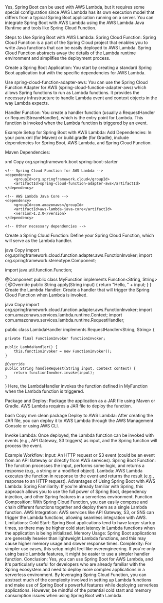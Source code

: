 
Yes, Spring Boot can be used with AWS Lambda, but it requires some special configuration since AWS Lambda has its own execution model that differs from a typical Spring Boot application running on a server. You can integrate Spring Boot with AWS Lambda using the AWS Lambda Java Runtime and tools like Spring Cloud Function.

Steps to Use Spring Boot with AWS Lambda:
Spring Cloud Function: Spring Cloud Function is a part of the Spring Cloud project that enables you to write Java functions that can be easily deployed to AWS Lambda. Spring Cloud Function abstracts away the details of the Lambda runtime environment and simplifies the deployment process.

Create a Spring Boot Application: You start by creating a standard Spring Boot application but with the specific dependencies for AWS Lambda.

Use spring-cloud-function-adapter-aws: You can use the Spring Cloud Function Adapter for AWS (spring-cloud-function-adapter-aws) which allows Spring functions to run as Lambda functions. It provides the necessary infrastructure to handle Lambda event and context objects in the way Lambda expects.

Handler Function: You create a handler function (usually a RequestHandler or RequestStreamHandler), which is the entry point for Lambda. This function is invoked when the Lambda function is triggered by an event.

Example Setup for Spring Boot with AWS Lambda:
Add Dependencies: In your pom.xml (for Maven) or build.gradle (for Gradle), include dependencies for Spring Boot, AWS Lambda, and Spring Cloud Function.

Maven Dependencies:

xml
Copy
<dependencies>
    <!-- Spring Boot Dependencies -->
    <dependency>
        <groupId>org.springframework.boot</groupId>
        <artifactId>spring-boot-starter</artifactId>
    </dependency>

    <!-- Spring Cloud Function for AWS Lambda -->
    <dependency>
        <groupId>org.springframework.cloud</groupId>
        <artifactId>spring-cloud-function-adapter-aws</artifactId>
    </dependency>

    <!-- AWS Lambda Java Core -->
    <dependency>
        <groupId>com.amazonaws</groupId>
        <artifactId>aws-lambda-java-core</artifactId>
        <version>1.2.0</version>
    </dependency>

    <!-- Other necessary dependencies -->
</dependencies>
Create a Spring Cloud Function: Define your Spring Cloud Function, which will serve as the Lambda handler.

java
Copy
import org.springframework.cloud.function.adapter.aws.FunctionInvoker;
import org.springframework.stereotype.Component;

import java.util.function.Function;

@Component
public class MyFunction implements Function<String, String> {
    @Override
    public String apply(String input) {
        return "Hello, " + input;
    }
}
Create the Lambda Handler: Create a handler that will trigger the Spring Cloud Function when Lambda is invoked.

java
Copy
import org.springframework.cloud.function.adapter.aws.FunctionInvoker;
import com.amazonaws.services.lambda.runtime.Context;
import com.amazonaws.services.lambda.runtime.RequestHandler;

public class LambdaHandler implements RequestHandler<String, String> {

    private final FunctionInvoker functionInvoker;

    public LambdaHandler() {
        this.functionInvoker = new FunctionInvoker();
    }

    @Override
    public String handleRequest(String input, Context context) {
        return functionInvoker.invoke(input);
    }
}
Here, the LambdaHandler invokes the function defined in MyFunction when the Lambda function is triggered.

Package and Deploy: Package the application as a JAR file using Maven or Gradle. AWS Lambda requires a JAR file to deploy the function.

bash
Copy
mvn clean package
Deploy to AWS Lambda: After creating the JAR file, you can deploy it to AWS Lambda through the AWS Management Console or using AWS CLI.

Invoke Lambda: Once deployed, the Lambda function can be invoked with events (e.g., API Gateway, S3 triggers) as input, and the Spring function will process the event.

Example Workflow:
Input: An HTTP request or S3 event (could be an event from an API Gateway or directly from AWS services).
Spring Boot Function: The function processes the input, performs some logic, and returns a response (e.g., a string or a modified object).
Lambda: AWS Lambda executes the function in response to the event and returns the result (e.g., response to an HTTP request).
Advantages of Using Spring Boot with AWS Lambda:
Spring Familiarity: If you're already familiar with Spring, this approach allows you to use the full power of Spring Boot, dependency injection, and other Spring features in a serverless environment.
Function Composition: With Spring Cloud Function, you can easily compose and chain different functions together and deploy them as a single Lambda function.
AWS Integration: AWS services like API Gateway, S3, or SNS can trigger the Lambda functions, allowing seamless integration with AWS.
Limitations:
Cold Start: Spring Boot applications tend to have larger startup times, so there may be higher cold start latency in Lambda functions when the application is being initialized.
Memory Usage: Spring Boot applications are generally heavier than lightweight Lambda functions, and this may cause higher memory usage and slower response times.
Complexity: For simpler use cases, this setup might feel like overengineering. If you're only using basic Lambda features, it might be easier to use a simpler handler function.
Conclusion:
Yes, you can use Spring Boot for AWS Lambda, and it's particularly useful for developers who are already familiar with the Spring ecosystem and need to deploy more complex applications in a serverless environment. By leveraging Spring Cloud Function, you can abstract much of the complexity involved in setting up Lambda functions and make use of Spring Boot's powerful features while deploying serverless applications. However, be mindful of the potential cold start and memory consumption issues when using Spring Boot with Lambda.
